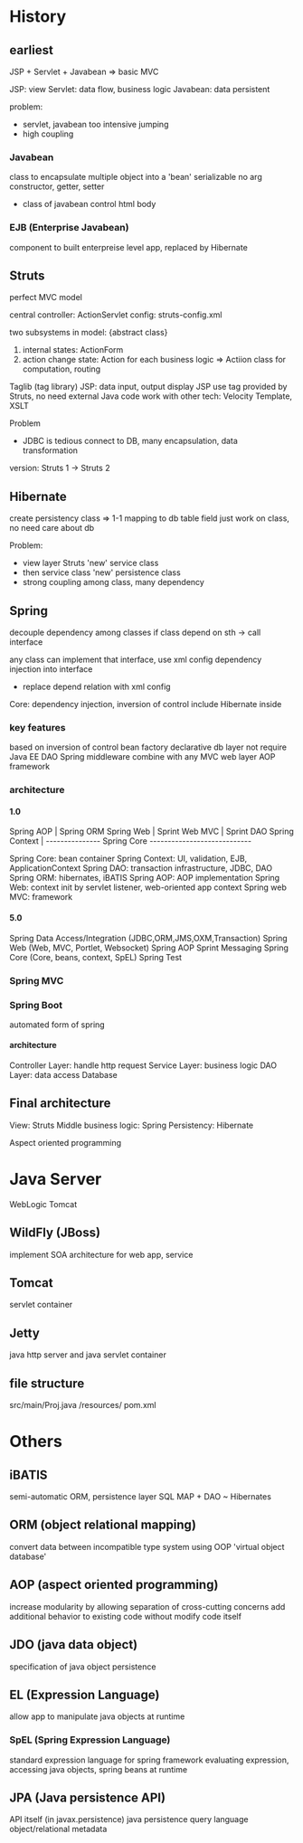# History
## earliest
JSP + Servlet + Javabean => basic MVC

JSP: view
Servlet: data flow, business logic
Javabean: data persistent

problem: 
- servlet, javabean too intensive jumping
- high coupling

### Javabean
class to encapsulate multiple object into a 'bean'
serializable
no arg constructor, getter, setter
- class of javabean control html body

### EJB (Enterprise Javabean)
component to built enterpreise level app, replaced by Hibernate

## Struts
perfect MVC model

central controller: ActionServlet
config: struts-config.xml

two subsystems in model: {abstract class}
1. internal states: ActionForm
2. action change state: Action
for each business logic => Actiion class for computation, routing

Taglib (tag library)
JSP: data input, output display
JSP use tag provided by Struts, no need external Java code
work with other tech: Velocity Template, XSLT

Problem
- JDBC is tedious connect to DB, many encapsulation, data transformation

version: Struts 1 -> Struts 2

## Hibernate
create persistency class => 1-1 mapping to db table field
just work on class, no need care about db

Problem:
- view layer Struts 'new' service class
- then service class 'new' persistence class
- strong coupling among class, many dependency

## Spring
decouple dependency among classes
if class depend on sth -> call interface

any class can implement that interface, 
use xml config dependency injection into interface
- replace depend relation with xml config

Core: dependency injection, inversion of control
include Hibernate inside

### key features
based on inversion of control
bean factory
declarative db layer
not require Java EE
DAO
Spring middleware combine with any MVC web layer
AOP framework

### architecture
#### 1.0
Spring AOP | Spring ORM  Spring Web     | Sprint Web MVC
           | Sprint DAO  Spring Context |
--------------- Spring Core ----------------------------           

Spring Core: bean container
Spring Context: UI, validation, EJB, ApplicationContext
Spring DAO: transaction infrastructure, JDBC, DAO
Spring ORM: hibernates, iBATIS
Spring AOP: AOP implementation
Spring Web: context init by servlet listener, web-oriented app context
Spring web MVC: framework

#### 5.0
Spring Data Access/Integration (JDBC,ORM,JMS,OXM,Transaction)
Spring Web (Web, MVC, Portlet, Websocket)
Spring AOP 
Sprint Messaging
Spring Core (Core, beans, context, SpEL)
Spring Test

### Spring MVC

### Spring Boot
automated form of spring

#### architecture
Controller Layer: handle http request
Service Layer: business logic
DAO Layer: data access
Database


## Final architecture
View: Struts
Middle business logic: Spring
Persistency: Hibernate

Aspect oriented programming



# Java Server
WebLogic
Tomcat

## WildFly (JBoss)
implement SOA architecture for web app, service

## Tomcat
servlet container

## Jetty
java http server and java servlet container



## file structure
src/main/Proj.java
        /resources/
pom.xml

# Others

## iBATIS
semi-automatic ORM, persistence layer
SQL MAP + DAO
~ Hibernates

## ORM (object relational mapping)
convert data between incompatible type system using OOP
'virtual object database'

## AOP (aspect oriented programming)
increase modularity by allowing separation of cross-cutting concerns
add additional behavior to existing code without modify code itself

## JDO (java data object)
specification of java object persistence

## EL (Expression Language)
allow app to manipulate java objects at runtime

### SpEL (Spring Expression Language)
standard expression language for spring framework
evaluating expression, accessing java objects, spring beans at runtime

## JPA (Java persistence API)
API itself (in javax.persistence)
java persistence query language
object/relational metadata









